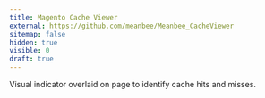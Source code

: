 ```yaml
---
title: Magento Cache Viewer
external: https://github.com/meanbee/Meanbee_CacheViewer
sitemap: false
hidden: true
visible: 0
draft: true
---
```

Visual indicator overlaid on page to identify cache hits and misses.
